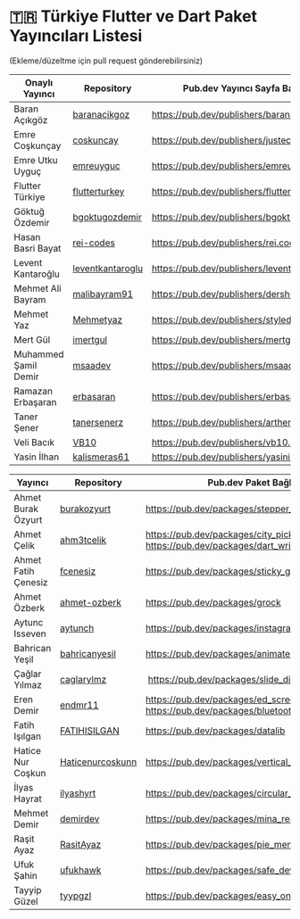 # 🇹🇷 Türkiye Flutter ve Dart Paket Yayıncıları Listesi

(Ekleme/düzeltme için pull request gönderebilirsiniz)

Onaylı Yayıncı | Repository | Pub.dev Yayıncı Sayfa Bağlantısı
--- | --- | --- 
Baran Açıkgöz | [baranacikgoz](https://github.com/baranacikgoz)| https://pub.dev/publishers/baranacikgoz.dev
Emre Coşkunçay | [coskuncay](https://github.com/coskuncay)| https://pub.dev/publishers/justec.dev
Emre Utku Uyguç | [emreuyguc](https://github.com/emreuyguc)| https://pub.dev/publishers/emreuyguc.com
Flutter Türkiye | [flutterturkey](https://github.com/flutterturkey) | https://pub.dev/publishers/flutterturkiye.org
Göktuğ Özdemir | [bgoktugozdemir](https://github.com/bgoktugozdemir) | https://pub.dev/publishers/bgoktugozdemir.net
Hasan Basri Bayat | [rei-codes](https://github.com/rei-codes) | https://pub.dev/publishers/rei.codes
Levent Kantaroğlu | [leventkantaroglu](https://github.com/leventkantaroglu) | https://pub.dev/publishers/leventkantaroglu.com
Mehmet Ali Bayram | [malibayram91](https://github.com/malibayram91) | https://pub.dev/publishers/dershub.com
Mehmet Yaz | [Mehmetyaz](https://github.com/Mehmetyaz) | https://pub.dev/publishers/styledart.dev
Mert Gül | [imertgul](https://github.com/imertgul) | https://pub.dev/publishers/mertgul.com.tr
Muhammed Şamil Demir | [msaadev](https://github.com/msaadev) | https://pub.dev/publishers/msaadev.com
Ramazan Erbaşaran | [erbasaran](https://github.com/erbasaran) | https://pub.dev/publishers/erbasaran.com
Taner Şener | [tanersenerz](https://github.com/tanersenerz)  | https://pub.dev/publishers/arthenica.com
Veli Bacık | [VB10](https://github.com/VB10) | https://pub.dev/publishers/vb10.dev
Yasin İlhan | [kalismeras61](github.com/kalismeras61/) | https://pub.dev/publishers/yasinilhan.com

Yayıncı | Repository |Pub.dev Paket Bağlantısı
--- | --- | --- 
Ahmet Burak Özyurt | [burakozyurt](https://github.com/burakozyurt/) | https://pub.dev/packages/stepper_counter_swipe
Ahmet Çelik | [ahm3tcelik](https://github.com/ahm3tcelik) | https://pub.dev/packages/city_picker_from_map https://pub.dev/packages/dart_writer
Ahmet Fatih Çenesiz | [fcenesiz](https://github.com/fcenesiz) | https://pub.dev/packages/sticky_grid_view
Ahmet Özberk | [ahmet-ozberk](https://github.com/ahmet-ozberk) | https://pub.dev/packages/grock
Aytunc Isseven |[aytunch](https://github.com/aytunch) | https://pub.dev/packages/instagram_video_story_share
Bahrican Yeşil | [bahricanyesil](https://github.com/bahricanyesil/) | https://pub.dev/packages/animated_login
Çağlar Yılmaz | [caglarylmz](https://github.com/caglarylmz) | https://pub.dev/packages/slide_digital_clock
Eren Demir | [endmr11](https://github.com/endmr11/ed_screen_recorder) | https://pub.dev/packages/ed_screen_recorder https://pub.dev/packages/bluetooth_state_manager
Fatih Işılgan | [FATIHISILGAN](https://github.com/FATIHISILGAN/) | https://pub.dev/packages/datalib
Hatice Nur Coşkun | [Haticenurcoskunn](https://github.com/Haticenurcoskunn/) | https://pub.dev/packages/vertical_listtile
İlyas Hayrat | [ilyashyrt](https://github.com/ilyashyrt) | https://pub.dev/packages/circular_textfield 
Mehmet Demir | [demirdev](https://github.com/demirdev) | https://pub.dev/packages/mina_reader
Raşit Ayaz | [RasitAyaz](https://github.com/RasitAyaz) | https://pub.dev/packages/pie_menu
Ufuk Şahin | [ufukhawk](https://github.com/ufukhawk) | https://pub.dev/packages/safe_device
Tayyip Güzel | [tyypgzl](https://github.com/tyypgzl) | https://pub.dev/packages/easy_onboard
